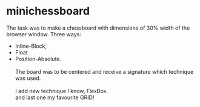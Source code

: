 # minichessboard
The task was to make a chessboard with dimensions of 30% width of the browser window. Three ways: 
* Inline-Block, 
* Float 
* Position-Absolute. <br>
<br>The board was to be centered and receive a signature which technique was used.
<br><br>I add new technique I know, FlexBox.
<br> and last one my favourite GRID!
